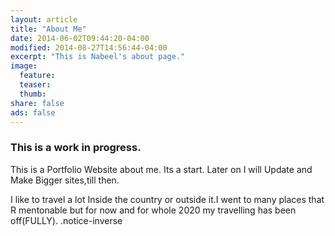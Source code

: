 ```yaml
---
layout: article
title: "About Me"
date: 2014-06-02T09:44:20-04:00
modified: 2014-08-27T14:56:44-04:00
excerpt: "This is Nabeel's about page."
image:
  feature:
  teaser:
  thumb:
share: false
ads: false
---
```


### This is a work in progress.

This is a Portfolio Website about me. Its a start. Later on I will Update and Make Bigger sites,till then.

I like to travel a lot Inside the country or outside it.I went to many places that R mentonable but for now and for whole 2020 my travelling has been off(FULLY).
.notice-inverse

